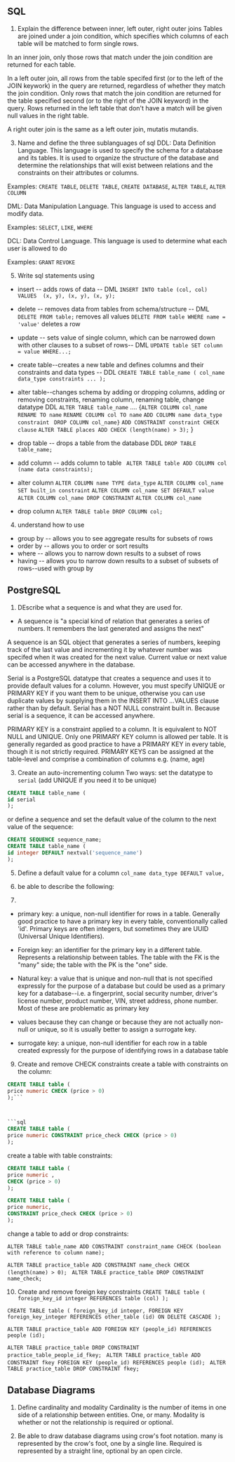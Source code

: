 
## SQL 
1. Explain the difference between inner, left outer, right outer joins
Tables are joined under a join condition, which specifies which columns of each table will be matched to form single rows. 

In an inner join, only those rows that match under the join condition are returned for each table. 

In a left outer join, all rows from the table specifed first (or to the left of the JOIN keywork) in the query are returned, regardless of whether they match the join condition. Only rows that match the join condition are returned for the table specified second (or to the right of the JOIN keyword) in the query. Rows returned in the left table that don't have a match will be given null values in the right table.

A right outer join is the same as a left outer join, mutatis mutandis.


3. Name and define the three sublanguages of sql
DDL: Data Definition Language. This language is used to specify the schema for a database and its tables. It is used to organize the structure of the database and determine the relationships that will exist between relations and the constraints on their attributes or columns.

Examples: `CREATE TABLE`, `DELETE TABLE`, `CREATE DATABASE`, `ALTER TABLE`, `ALTER COLUMN`

DML: Data Manipulation Language. This language is used to access and modify data. 

Examples: `SELECT`, `LIKE`, `WHERE`

DCL: Data Control Language. This language is used to determine what each user is allowed to do

Examples: `GRANT` `REVOKE`

5. Write sql statements using
  - insert -- adds rows of data -- DML
`INSERT INTO table (col, col) VALUES 
(x, y), (x, y), (x, y);`
  - delete -- removes data from tables from schema/structure -- DML
`DELETE FROM table;` removes all values
`DELETE FROM table WHERE name = 'value'` deletes a row
  - update -- sets value of single column, which can be narrowed down with other clauses to a subset of rows-- DML
`UPDATE table SET column = value WHERE...;`

  - create table--creates a new table and defines columns and their constraints and data types -- DDL
`CREATE TABLE table_name (
col_name data_type constraints
...
);`
  - alter table--changes schema by adding or dropping columns, adding or removing constraints, renaming column, renaming table, change datatype DDL
  `ALTER TABLE table_name` ....
  {`ALTER COLUMN col_name`
 ` RENAME TO name`
  `RENAME COLUMN col TO name`
  `ADD COLUMN name data_type constraint `
  `DROP COLUMN col_name}`
  `ADD CONSTRAINT constraint CHECK clause`
  `ALTER TABLE places ADD CHECK (length(name) > 3);`
}

  - drop table -- drops a table from the database DDL 
  `DROP TABLE table_name;`
  - add column -- adds column to table
 ` ALTER TABLE table ADD COLUMN col (name data constraints);`
  - alter column
  `ALTER COLUMN name TYPE data_type`
  `ALTER COLUMN col_name SET built_in constraint`
  `ALTER COLUMN col_name SET DEFAULT value`
  `ALTER COLUMN col_name DROP CONSTRAINT`
  `ALTER COLUMN col_name`  
  - drop column
  `ALTER TABLE table DROP COLUMN col;`

4. understand how to use 
- group by -- allows you to see aggregate results for subsets of rows
- order by -- allows you to order or sort results
- where -- allows you to narrow down results to a subset of rows
- having -- allows you to narrow down results to a subset of subsets of rows--used with group by

## PostgreSQL 
1. DEscribe what a sequence is and what they are used for.
- A sequence is "a special kind of relation that generates a series of numbers. It remembers the last generated and assigns the next"

A sequence is an SQL object that generates a series of numbers, keeping track of the last value and incrementing it by whatever number was specifed when it was created for the next value. Current value or next value can be accessed anywhere in the database.
 
Serial is a PostgreSQL datatype that creates a sequence and uses it to provide default values for a column. However, you must specify UNIQUE or PRIMARY KEY if you want them to be unique, otherwise you can use duplicate values by supplying them in the INSERT INTO ...VALUES clause rather than by default. Serial has a NOT NULL constraint built in. Because serial is a sequence, it can be accessed anywhere.

PRIMARY KEY is a constraint applied to a column. It is equivalent to NOT NULL and UNIQUE. Only one PRIMARY KEY column is allowed per table. It is generally regarded as good practice to have a PRIMARY KEY in every table, though it is not strictly required. PRIMARY KEYS can be assigned at the table-level and comprise a combination of columns e.g. (name, age)

3. Create an auto-incrementing column
Two ways: set the datatype to `serial` (add UNIQUE if you need it to be unique)
``` sql
CREATE TABLE table_name (
id serial 
);
```
or define a sequence and set the default value of the column to the next value of the sequence:
```sql 
CREATE SEQUENCE sequence_name;
CREATE TABLE table_name (
id integer DEFAULT nextval('sequence_name')
);
```

5. Define a default value for a column
`col_name data_type DEFAULT value,`

7. be able to describe the following:
8. 
- primary key: a unique, non-null identifier for rows in a table. Generally good practice to have a primary key in every table, conventionally called 'id'. Primary keys are often integers, but sometimes they are UUID (Universal Unique Identifiers). 

- Foreign key: an identifier for the primary key in a different table. Represents a relationship between tables. The table with the FK is the "many" side; the table with the PK is the "one" side.

- Natural key: a value that is unique and non-null that is not specified expressly for the purpose of a database but could be used as a primary key for a database--i.e. a fingerprint, social security number, driver's license number, product number, VIN, street address, phone number. Most of these are problematic as primary key 

- values because they can change or because they are not actually non-null or unique, so it is usually better to assign a surrogate key.

- surrogate key: a unique, non-null identifier for each row in a table created expressly for the purpose of identifying rows in a database table

9. Create and remove CHECK constraints
create a table with constraints on the column: 

```sql
CREATE TABLE table (
price numeric CHECK (price > 0)
);```



```sql
CREATE TABLE table (
price numeric CONSTRAINT price_check CHECK (price > 0)
);
```

create a table with table constraints: 

```sql
CREATE TABLE table (
price numeric ,
CHECK (price > 0)
);
```

```sql
CREATE TABLE table (
price numeric, 
CONSTRAINT price_check CHECK (price > 0)
);
```

change a table to add or drop constraints: 

`ALTER TABLE table_name ADD CONSTRAINT constraint_name CHECK (boolean with reference to column name);`

`ALTER TABLE practice_table ADD CONSTRAINT name_check CHECK (length(name) > 0);
`
`ALTER TABLE practice_table DROP CONSTRAINT name_check;`

10. Create and remove foreign key constraints 
`CREATE TABLE table (
foreign_key_id integer REFERENCES table (col)
);`

`CREATE TABLE table (
foreign_key_id integer,
FOREIGN KEY foreign_key_integer REFERENCES other_table (id) ON DELETE CASCADE
);`

`ALTER TABLE practice_table ADD FOREIGN KEY (people_id) REFERENCES people (id);`

`ALTER TABLE practice_table DROP CONSTRAINT practice_table_people_id_fkey;
`
`ALTER TABLE practice_table ADD CONSTRAINT fkey FOREIGN KEY (people_id) REFERENCES people (id);
`
`ALTER TABLE practice_table DROP CONSTRAINT fkey;
`


## Database Diagrams 
1. Define cardinality and modality
Cardinality is the number of items in one side of a relationship between entities. One, or many. 
Modality is whether or not the relationship is required or optional. 

3. Be able to draw database diagrams using crow's foot notation.
many is represented by the crow's foot, one by a single line. Required is represented by a straight line, optional by an open circle.
